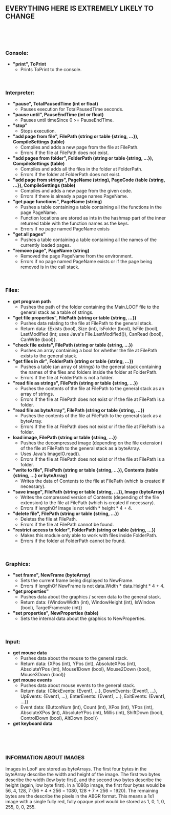 ## EVERYTHING HERE IS EXTREMELY LIKELY TO CHANGE

<br>
<br>
<br>

### Console:

- **"print", ToPrint**
  - Prints ToPrint to the console.

<br>

### Interpreter:

- **"pause", TotalPausedTime (int or float)**
  - Pauses execution for TotalPausedTime seconds.
- **"pause until", PauseEndTime (int or float)**
  - Pauses until timeSince 0 >= PauseEndTime.
- **"stop"**
  - Stops execution.
- **"add page from file", FilePath (string or table {string, ...}), CompileSettings (table)**
  - Compiles and adds a new page from the file at FilePath.
  - Errors if the file at FilePath does not exist.
- **"add pages from folder", FolderPath (string or table {string, ...}), CompileSettings (table)**
  - Compiles and adds all the files in the folder at FolderPath.
  - Errors if the folder at FolderPath does not exist.
- **"add page from strings", PageName (string), PageCode (table {string, ...}), CompileSettings (table)**
  - Compiles and adds a new page from the given code.
  - Errors if there is already a page names PageName.
- **"get page functions", PageName (string)**
  - Pushes a table containing a table containing all the functions in the page PageName.
  - Function locations are stored as ints in the hashmap part of the inner returned table with the function names as the keys.
  - Errors if no page named PageName exists
- **"get all pages"**
  - Pushes a table containing a table containing all the names of the currently loaded pages.
- **"remove page", PageName (string)**
  - Removed the page PageName from the environment.
  - Errors if no page named PageName exists or if the page being removed is in the call stack.

<br>

### Files:

- **get program path**
  - Pushes the path of the folder containing the Main.LOOF file to the general stack as a table of strings.
- **"get file properties", FilePath (string or table {string, ...})**
  - Pushes data relating to the file at FilePath to the general stack.
  - Return data: {Exists (bool), Size (int), IsFolder (bool), IsFile (bool), LastModified (int; uses Java's File.LastModified()), CanRead (bool), CanWrite (bool)}.
- **"check file exists", FilePath (string or table {string, ...})**
  - Pushes an array containing a bool for whether the file at FilePath exists to the general stack.
- **"get files in dir", FolderPath (string or table {string, ...})**
  - Pushes a table (an array of strings) to the general stack containing the names of the files and folders inside the folder at FolderPath.
  - Errors if the file at FolderPath is not a folder.
- **"read file as strings", FilePath (string or table {string, ...})**
  - Pushes the contents of the file at FilePath to the general stack as an array of strings.
  - Errors if the file at FilePath does not exist or if the file at FilePath is a folder.
- **"read file as byteArray", FilePath (string or table {string, ...})**
  - Pushes the contents of the file at FilePath to the general stack as a byteArray.
  - Errors if the file at FilePath does not exist or if the file at FilePath is a folder.
- **load image, FilePath (string or table {string, ...})**
  - Pushes the decompressed image (depending on the file extension) of the file at FilePath to the general stack as a byteArray.
  - Uses Java's ImageIO.read().
  - Errors if the file at FilePath does not exist or if the file at FilePath is a folder.
- **"write to file", FilePath (string or table {string, ...}), Contents (table {string, ...} or byteArray)**
  - Writes the data of Contents to the file at FilePath (which is created if necessary).
- **"save image", FilePath (string or table {string, ...}), Image (byteArray)**
  - Writes the compressed version of Contents (depending of the file extension) to the file at FilePath (which is created if necessary).
  - Errors if lengthOf Image is not width * height * 4 + 4.
- **"delete file", FilePath (string or table {string, ...})**
  - Deletes the file at FilePath.
  - Errors if the file at FilePath cannot be found.
- **"restrict access to folder", FolderPath (string or table {string, ...})**
  - Makes this module only able to work with files inside FolderPath.
  - Errors if the folder at FolderPath cannot be found.

<br>

### Graphics:

- **"set frame", NewFrame (byteArray)**
  - Sets the current frame being displayed to NewFrame.
  - Errors if lengthOf NewFrame is not data.Width * data.Height * 4 + 4.
- **"get properties"**
  - Pushes data about the graphics / screen data to the general stack.
  - Return data: {WindowWidth (int), WindowHeight (int), IsWindow (bool), TargetFramerate (int)}
- **"set properties", NewProperties (table)**
  - Sets the internal data about the graphics to NewProperties.

<br>

### Input:

- **get mouse data**
  - Pushes data about the mouse to the general stack.
  - Return data: {XPos (int), YPos (int), AbsoluteXPos (int), AbsoluteYPos (int), Mouse1Down (bool), Mouse2Down (bool), Mouse3Down (bool)}
- **get mouse events**
  - Pushes data about mouse events to the general stack.
  - Return data: {ClickEvents: {Event1, ...}, DownEvents: {Event1, ...}, UpEvents: {Event1, ...}, EnterEvents: {Event1, ...}, ExitEvents: {Event1, ...}}
  - Event data: {ButtonNum (int), Count (int), XPos (int), YPos (int), AbsoluteXPos (int), AbsoluteYPos (int), Millis (int), ShiftDown (bool), ControlDown (bool), AltDown (bool)}
- **get keyboard data**

<br>
<br>
<br>

### INFORMATION ABOUT IMAGES

Images in LooF are stored as byteArrays. The first four bytes in the byteArray describe the width and height of the image. The first two bytes describe the width (low byte first), and the second two bytes describe the height (again, low byte first). In a 1080p image, the first four bytes would be 56, 4, 128, 7 (56 + 4 * 256 = 1080, 128 + 7 * 256 = 1920). The remaining bytes are the describe the pixels in the ABGR format. This means a 1x1 image with a single fully red, fully opaque pixel would be stored as 1, 0, 1, 0, 255, 0, 0, 255.